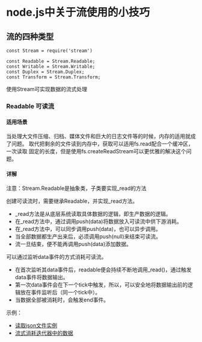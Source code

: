 # node.js中关于流使用的小技巧

## 流的四种类型

    const Stream = require('stream')

    const Readable = Stream.Readable;
    const Writable = Stream.Writable;
    const Duplex = Stream.Duplex;
    const Transform = Stream.Transform;

使用Stream可实现数据的流式处理

### Readable 可读流

#### 适用场景

当处理大文件压缩、归档、媒体文件和巨大的日志文件等的时候，内存的适用就成了问题。
取代把剩余的文件读到内存中，获取可以适用fs.read配合一个缓冲区，一次读取
固定的长度，但是使用fs.createReadStream可以更优雅的解决这个问题。

#### 详解

注意：Stream.Readable是抽象类，子类要实现_read的方法

创建可读流时，需要继承Readable，并实现_read方法。

* _read方法是从底层系统读取具体数据的逻辑，即生产数据的逻辑。
* 在_read方法中，通过调用push(data)将数据放入可读流中供下游消耗。
* 在_read方法中，可以同步调用push(data)，也可以异步调用。
* 当全部数据都生产出来后，必须调用push(null)来结束可读流。
* 流一旦结束，便不能再调用push(data)添加数据。

可以通过监听data事件的方式消耗可读流。

* 在首次监听其data事件后，readable便会持续不断地调用_read()，通过触发data事件将数据输出。
* 第一次data事件会在下一个tick中触发，所以，可以安全地将数据输出前的逻辑放在事件监听后（同一个tick中）。
* 当数据全部被消耗时，会触发end事件。

示例：

* [读取json文件实例](https://github.com/MedusaLeee/nodejs-tips/blob/master/src/stream/parseJsonFile.js)
* [流式消耗迭代器中的数据](https://github.com/MedusaLeee/nodejs-tips/blob/master/src/stream/iteratorReadable.js)
